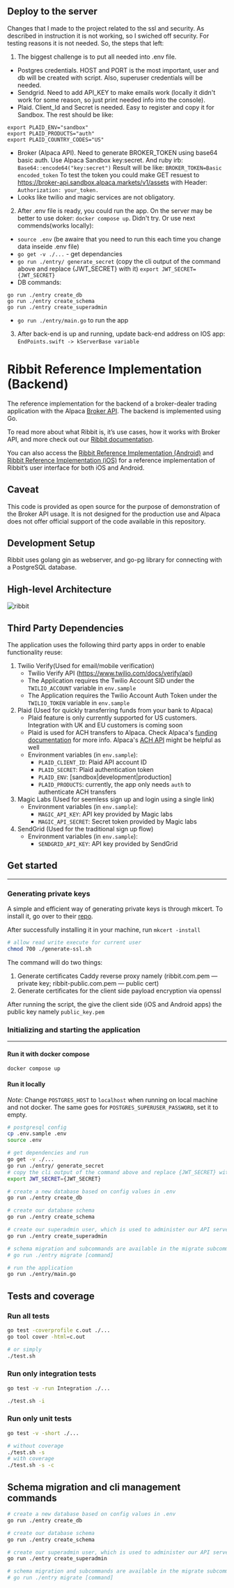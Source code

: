 ## Deploy to the server

Changes that I made to the project related to the ssl and security. As described in instruction it is not working, so I swiched off security. For testing reasons it is not needed.
So, the steps that left:

1. The biggest challenge is to put all needed into .env file.
- Postgres credentials. HOST and PORT is the most important, user and db will be created with script. Also, superuser credentials will be needed.
- Sendgrid. Need to add API_KEY to make emails work (locally it didn't work for some reason, so just print needed info into the console).
- Plaid. Client_Id and Secret is needed. Easy to register and copy it for Sandbox. The rest should be like:
```
export PLAID_ENV="sandbox"
export PLAID_PRODUCTS="auth"
export PLAID_COUNTRY_CODES="US"
```
- Broker (Alpaca API). Need to generate BROKER_TOKEN using base64 basic auth. Use Alpaca Sandbox key:secret. And ruby irb: 
```Base64::encode64("key:secret")```
Result will be like:
```BROKER_TOKEN=Basic encoded_token```
To test the token you could make GET resuest to https://broker-api.sandbox.alpaca.markets/v1/assets with Header: `Authorization: your_token.`
- Looks like twilio and magic services are not obligatory.

2. After .env file is ready, you could run the app. On the server may be better to use doker: ```docker compose up```. Didn't try. Or use next commends(works locally):
- ```source .env``` (be awaire that you need to run this each time you change data inseide .env file)
- ```go get -v ./...``` - get dependancies
- ```go run ./entry/ generate_secret``` (copy the cli output of the command above and replace {JWT_SECRET} with it) ```export JWT_SECRET={JWT_SECRET}```
- DB commands:
```
go run ./entry create_db
go run ./entry create_schema
go run ./entry create_superadmin
```
- ```go run ./entry/main.go``` to run the app

3. After back-end is up and running, update back-end address on IOS app:
```EndPoints.swift -> kServerBase variable```




# Ribbit Reference Implementation (Backend)

The reference implementation for the backend of a broker-dealer trading application with the Alpaca [Broker API](https://alpaca.markets/docs/broker/). The backend is implemented using Go. 

To read more about what Ribbit is, it’s use cases, how it works with Broker API, and more check out our [Ribbit documentation](https://alpaca.markets/docs/broker/ribbit/). 

You can also access the [Ribbit Reference Implementation (Android)](https://github.com/alpacahq/ribbit-android) and [Ribbit Reference Implementation (iOS)](https://github.com/alpacahq/ribbit-ios) for a reference implementation of Ribbit’s user interface for both iOS and Android.

## Caveat

This code is provided as open source for the purpose of demonstration of the Broker API usage. It is not designed for the production use and Alpaca does not offer official support of the code available in this repository.

## Development Setup
Ribbit uses golang gin as webserver, and go-pg library for connecting with a PostgreSQL database.

## High-level Architecture

![ribbit](https://user-images.githubusercontent.com/22711718/139060730-a1628b12-cf45-4d6f-ad59-0a36b055b5c5.jpeg)


## Third Party Dependencies

The application uses the following third party apps in order to enable functionality reuse:
1. Twilio Verify(Used for email/mobile verification) 
    - Twilio Verify API (https://www.twilio.com/docs/verify/api)
    - The Application requires the Twilio Account SID under the `TWILIO_ACCOUNT` variable in `env.sample`
    - The Application requires the Twilio Account Auth Token under the `TWILIO_TOKEN` variable in `env.sample`
2. Plaid (Used for quickly transferring funds from your bank to Alpaca)
    - Plaid feature is only currently supported for US customers. Integration with UK and EU customers is coming soon
    - Plaid is used for ACH transfers to Alpaca. Check Alpaca's [funding documentation](https://alpaca.markets/docs/broker/integration/funding/) for more info. Alpaca's [ACH API](https://alpaca.markets/docs/broker/api-references/funding/ach/) might be helpful as well
    - Environment variables (in `env.sample`):
      - `PLAID_CLIENT_ID`: Plaid API account ID
      - `PLAID_SECRET`: Plaid authentication token
      - `PLAID_ENV`: [sandbox|development|production]
      - `PLAID_PRODUCTS`: currently, the app only needs `auth` to authenticate ACH transfers
3. Magic Labs (Used for seemless sign up and login using a single link)
    - Environment variables (in `env.sample`):
      - `MAGIC_API_KEY`: API key provided by Magic labs
      - `MAGIC_API_SECRET`: Secret token provided by Magic labs
4. SendGrid (Used for the traditional sign up flow)
    - Environment variables (in `env.sample`):
      - `SENDGRID_API_KEY`: API key provided by SendGrid

## Get started
----

### Generating private keys
A simple and efficient way of generating private keys is through mkcert. To install it, go over to their [repo](https://github.com/FiloSottile/mkcert#readme).

After successfully installing it in your machine, run `mkcert -install`

``` bash
# allow read write execute for current user
chmod 700 ./generate-ssl.sh
```

The command will do two things:
1. Generate certificates Caddy reverse proxy namely (ribbit.com.pem — private key; ribbit-public.com.pem — public cert)
2. Generate certificates for the client side payload encryption via openssl

After running the script, the give the client side (iOS and Android apps) the public key namely `public_key.pem`

### Initializing and starting the application
-----
#### Run it with docker compose
```
docker compose up
```

#### Run it locally

_Note_: Change `POSTGRES_HOST` to `localhost` when running on local machine and not docker. The same goes for `POSTGRES_SUPERUSER_PASSWORD`, set it to empty.

```bash
# postgresql config
cp .env.sample .env
source .env

# get dependencies and run
go get -v ./...
go run ./entry/ generate_secret
# copy the cli output of the command above and replace {JWT_SECRET} with it
export JWT_SECRET={JWT_SECRET}

# create a new database based on config values in .env
go run ./entry create_db

# create our database schema
go run ./entry create_schema

# create our superadmin user, which is used to administer our API server
go run ./entry create_superadmin

# schema migration and subcommands are available in the migrate subcommand
# go run ./entry migrate [command]

# run the application
go run ./entry/main.go
```

## Tests and coverage

### Run all tests

```bash
go test -coverprofile c.out ./...
go tool cover -html=c.out

# or simply
./test.sh
```

### Run only integration tests

```bash
go test -v -run Integration ./...

./test.sh -i
```

### Run only unit tests

```bash
go test -v -short ./...

# without coverage
./test.sh -s
# with coverage
./test.sh -s -c
```

## Schema migration and cli management commands

```bash
# create a new database based on config values in .env
go run ./entry create_db

# create our database schema
go run ./entry create_schema

# create our superadmin user, which is used to administer our API server
go run ./entry create_superadmin

# schema migration and subcommands are available in the migrate subcommand
# go run ./entry migrate [command]
```
